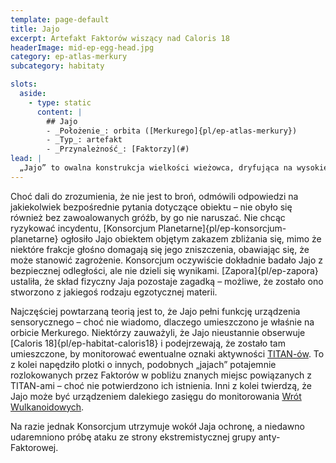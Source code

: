 ```yaml
---
template: page-default
title: Jajo
excerpt: Artefakt Faktorów wiszący nad Caloris 18
headerImage: mid-ep-egg-head.jpg
category: ep-atlas-merkury
subcategory: habitaty

slots:
  aside:
    - type: static
      content: |
        ## Jajo
        - _Położenie_: orbita ([Merkurego]{pl/ep-atlas-merkury})
        - _Typ_: artefakt
        - _Przynależność_: [Faktorzy](#)
lead: |
  „Jajo” to owalna konstrukcja wielkości wieżowca, dryfująca na wysokiej orbicie Merkurego. Nikt nie wie dokładnie, czym ono jest ani do czego służy. Faktorzy pozostawili Jajo w AF 8, podczas jednej ze swoich wizyt na Merkurym, oświadczając transludzkości jedynie, że należy do nich i powinniśmy zostawić je w spokoju.
---
```


Choć dali do zrozumienia, że nie jest to broń, odmówili odpowiedzi na jakiekolwiek bezpośrednie pytania dotyczące obiektu – nie obyło się również bez zawoalowanych gróźb, by go nie naruszać. Nie chcąc ryzykować incydentu, [Konsorcjum Planetarne]{pl/ep-konsorcjum-planetarne} ogłosiło Jajo obiektem objętym zakazem zbliżania się, mimo że niektóre frakcje głośno domagają się jego zniszczenia, obawiając się, że może stanowić zagrożenie. Konsorcjum oczywiście dokładnie badało Jajo z bezpiecznej odległości, ale nie dzieli się wynikami. [Zapora]{pl/ep-zapora} ustaliła, że skład fizyczny Jaja pozostaje zagadką – możliwe, że zostało ono stworzono z jakiegoś rodzaju egzotycznej materii.

Najczęściej powtarzaną teorią jest to, że Jajo pełni funkcję urządzenia sensorycznego – choć nie wiadomo, dlaczego umieszczono je właśnie na orbicie Merkurego. Niektórzy zauważyli, że Jajo nieustannie obserwuje [Caloris 18]{pl/ep-habitat-caloris18} i podejrzewają, że zostało tam umieszczone, by monitorować ewentualne oznaki aktywności [TITAN-ów](#). To z kolei napędziło plotki o innych, podobnych „jajach” potajemnie rozlokowanych przez Faktorów w pobliżu znanych miejsc powiązanych z TITAN-ami – choć nie potwierdzono ich istnienia. Inni z kolei twierdzą, że Jajo może być urządzeniem dalekiego zasięgu do monitorowania [Wrót Wulkanoidowych](#).

Na razie jednak Konsorcjum utrzymuje wokół Jaja ochronę, a niedawno udaremniono próbę ataku ze strony ekstremistycznej grupy anty-Faktorowej.
